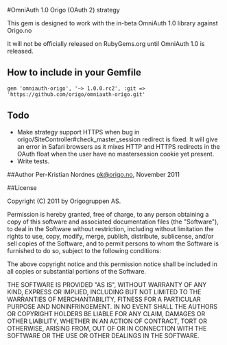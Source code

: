 #OmniAuth 1.0 Origo (OAuth 2) strategy

This gem is designed to work with the in-beta OmniAuth 1.0 library against Origo.no

It will not be officially released on RubyGems.org until OmniAuth 1.0 is released.

## How to include in your Gemfile

```
gem 'omniauth-origo', '~> 1.0.0.rc2', :git => 'https://github.com/origo/omniauth-origo.git'

```

## Todo
* Make strategy support HTTPS when bug in origo/SiteController#check_master_session redirect is fixed.
It will give an error in Safari browsers as it mixes HTTP and HTTPS redirects in the OAuth float when the user
have no mastersession cookie yet present.
* Write tests.

##Author
Per-Kristian Nordnes <pk@origo.no>, November 2011

##License

Copyright (C) 2011 by Origogruppen AS.

Permission is hereby granted, free of charge, to any person obtaining a copy of this software and associated documentation files (the "Software"), to deal in the Software without restriction, including without limitation the rights to use, copy, modify, merge, publish, distribute, sublicense, and/or sell copies of the Software, and to permit persons to whom the Software is furnished to do so, subject to the following conditions:

The above copyright notice and this permission notice shall be included in all copies or substantial portions of the Software.

THE SOFTWARE IS PROVIDED "AS IS", WITHOUT WARRANTY OF ANY KIND, EXPRESS OR IMPLIED, INCLUDING BUT NOT LIMITED TO THE WARRANTIES OF MERCHANTABILITY, FITNESS FOR A PARTICULAR PURPOSE AND NONINFRINGEMENT. IN NO EVENT SHALL THE AUTHORS OR COPYRIGHT HOLDERS BE LIABLE FOR ANY CLAIM, DAMAGES OR OTHER LIABILITY, WHETHER IN AN ACTION OF CONTRACT, TORT OR OTHERWISE, ARISING FROM, OUT OF OR IN CONNECTION WITH THE SOFTWARE OR THE USE OR OTHER DEALINGS IN THE SOFTWARE.
